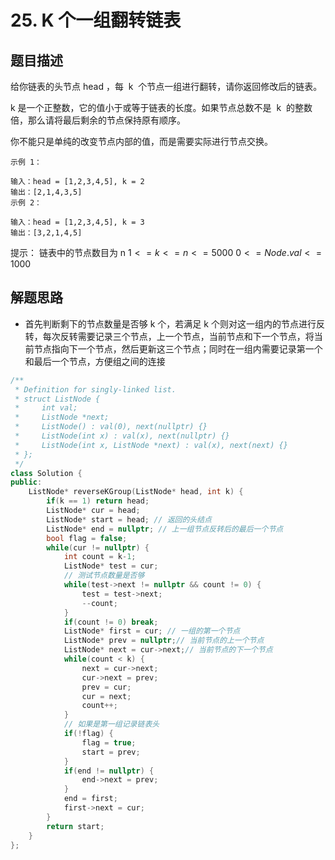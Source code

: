 # 25. K 个一组翻转链表

## 题目描述

给你链表的头节点 head ，每  k  个节点一组进行翻转，请你返回修改后的链表。

k 是一个正整数，它的值小于或等于链表的长度。如果节点总数不是  k  的整数倍，那么请将最后剩余的节点保持原有顺序。

你不能只是单纯的改变节点内部的值，而是需要实际进行节点交换。

```
示例 1：

输入：head = [1,2,3,4,5], k = 2
输出：[2,1,4,3,5]
示例 2：

输入：head = [1,2,3,4,5], k = 3
输出：[3,2,1,4,5]
```

提示：
链表中的节点数目为 n
$1 <= k <= n <= 5000$
$0 <= Node.val <= 1000$

## 解题思路

- 首先判断剩下的节点数量是否够 k 个，若满足 k 个则对这一组内的节点进行反转，每次反转需要记录三个节点，上一个节点，当前节点和下一个节点，将当前节点指向下一个节点，然后更新这三个节点；同时在一组内需要记录第一个和最后一个节点，方便组之间的连接

```cpp
/**
 * Definition for singly-linked list.
 * struct ListNode {
 *     int val;
 *     ListNode *next;
 *     ListNode() : val(0), next(nullptr) {}
 *     ListNode(int x) : val(x), next(nullptr) {}
 *     ListNode(int x, ListNode *next) : val(x), next(next) {}
 * };
 */
class Solution {
public:
    ListNode* reverseKGroup(ListNode* head, int k) {
        if(k == 1) return head;
        ListNode* cur = head;
        ListNode* start = head; // 返回的头结点
        ListNode* end = nullptr; // 上一组节点反转后的最后一个节点
        bool flag = false;
        while(cur != nullptr) {
            int count = k-1;
            ListNode* test = cur;
            // 测试节点数量是否够
            while(test->next != nullptr && count != 0) {
                test = test->next;
                --count;
            }
            if(count != 0) break;
            ListNode* first = cur; // 一组的第一个节点
            ListNode* prev = nullptr;// 当前节点的上一个节点
            ListNode* next = cur->next;// 当前节点的下一个节点
            while(count < k) {
                next = cur->next;
                cur->next = prev;
                prev = cur;
                cur = next;
                count++;
            }
            // 如果是第一组记录链表头
            if(!flag) {
                flag = true;
                start = prev;
            }
            if(end != nullptr) {
                end->next = prev;
            }
            end = first;
            first->next = cur;
        }
        return start;
    }
};
```
